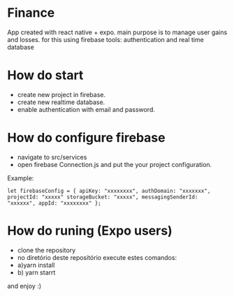 # Finance
App created with react native + expo. main purpose is to manage user gains and losses. for this using firebase tools: authentication and real time database


# How do start
- create new project in firebase.
- create new realtime database.
- enable authentication with email and password.



# How do configure firebase
- navigate to src/services
- open firebase Connection.js and put the your project configuration.

Example:

`let firebaseConfig = {
    apiKey: "xxxxxxxx",
    authDomain: "xxxxxxx",
    projectId: "xxxxx"
    storageBucket: "xxxxx",
    messagingSenderId: "xxxxxx",
    appId: "xxxxxxxx"
};
`


# How do runing (Expo users)
- clone the repository
- no diretório deste repositório execute estes comandos:
- a)yarn  install
- b) yarn starrt

and enjoy :)




